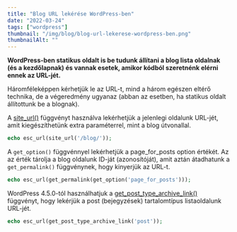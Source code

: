 ```yaml
---
title: "Blog URL lekérése WordPress-ben"
date: "2022-03-24"
tags: ["wordpress"]
thumbnail: "/img/blog/blog-url-lekerese-wordpress-ben.png"
thumbnailAlt: ""
---
```


**WordPress-ben statikus oldalt is be tudunk állítani a blog lista oldalnak (és a kezdőlapnak) és vannak esetek, amikor kódból szeretnénk elérni ennek az URL-jét.**

Háromféleképpen kérhetjük le az URL-t, mind a három egészen eltérő technika, de a végeredmény ugyanaz (abban az esetben, ha statikus oldalt állítottunk be a blognak).

A [site_url()](https://developer.wordpress.org/reference/functions/site_url/) függvényt használva lekérhetjük a jelenlegi oldalunk URL-jét, amit kiegészíthetünk extra paraméterrel, mint a blog útvonallal.

```php
echo esc_url(site_url('/blog/'));
```

A `get_option()` függvénnyel lekérhetjük a page_for_posts option értékét. Az az érték tárolja a blog oldalunk ID-ját (azonosítóját), amit aztán átadhatunk a `get_permalink()` függvénynek, hogy kinyerjük az URL-t.

```php
echo esc_url(get_permalink(get_option('page_for_posts')));
```

WordPress 4.5.0-tól használhatjuk a [get_post_type_archive_link()](https://developer.wordpress.org/reference/functions/get_post_type_archive_link/) függvényt, hogy lekérjük a post (bejegyzések) tartalomtípus listaoldalunk URL-jét.

```php
echo esc_url(get_post_type_archive_link('post'));
```
